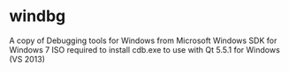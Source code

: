 # windbg
A copy of Debugging tools for Windows from Microsoft Windows SDK for Windows 7 ISO required to install cdb.exe to use with Qt 5.5.1 for Windows (VS 2013)
